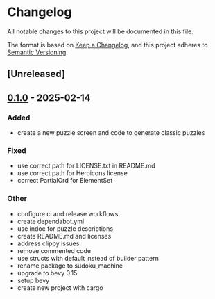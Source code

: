 # Changelog

All notable changes to this project will be documented in this file.

The format is based on [Keep a Changelog](https://keepachangelog.com/en/1.0.0/),
and this project adheres to [Semantic Versioning](https://semver.org/spec/v2.0.0.html).

## [Unreleased]

## [0.1.0](https://github.com/mrkjdy/sudoku_machine/releases/tag/v0.1.0) - 2025-02-14

### Added

- create a new puzzle screen and code to generate classic puzzles

### Fixed

- use correct path for LICENSE.txt in README.md
- use correct path for Heroicons license
- correct PartialOrd for ElementSet

### Other

- configure ci and release workflows
- create dependabot.yml
- use indoc for puzzle descriptions
- create README.md and licenses
- address clippy issues
- remove commented code
- use structs with default instead of builder pattern
- rename package to sudoku_machine
- upgrade to bevy 0.15
- setup bevy
- create new project with cargo
